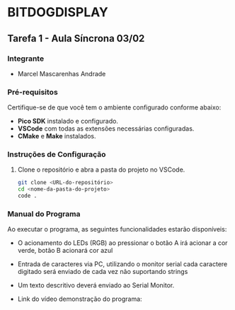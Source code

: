 # BITDOGDISPLAY

## Tarefa 1 - Aula Síncrona 03/02

### Integrante
- Marcel Mascarenhas Andrade

### Pré-requisitos
Certifique-se de que você tem o ambiente configurado conforme abaixo:
- **Pico SDK** instalado e configurado.
- **VSCode** com todas as extensões necessárias configuradas.
- **CMake** e **Make** instalados.

### Instruções de Configuração
1. Clone o repositório e abra a pasta do projeto no VSCode.
   ```sh
   git clone <URL-do-repositório>
   cd <nome-da-pasta-do-projeto>
   code .

### Manual do Programa
Ao executar o programa, as seguintes funcionalidades estarão disponíveis:
- O acionamento do LEDs (RGB) ao pressionar o botão A irá acionar a cor verde, botão B acionará cor azul
- Entrada de caracteres via PC, utilizando o monitor serial cada caractere digitado será enviado de cada vez
não suportando strings
- Um texto descritivo deverá enviado ao Serial Monitor. 

- Link do vídeo demonstração do programa: 
